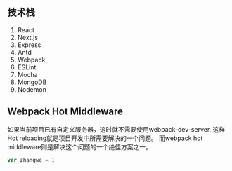 ## 技术栈

1. React
2. Next.js
3. Express
4. Antd
5. Webpack
6. ESLint
7. Mocha
8. MongoDB
9. Nodemon

## Webpack Hot Middleware

如果当前项目已有自定义服务器，这时就不需要使用webpack-dev-server, 这样Hot reloading就是项目开发中所需要解决的一个问题。 而webpack hot middleware则是解决这个问题的一个绝佳方案之一。


```js
var zhangwe = 1
```
